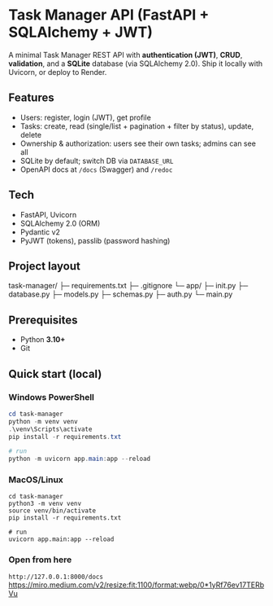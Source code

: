 # Task Manager API (FastAPI + SQLAlchemy + JWT)

A minimal Task Manager REST API with **authentication (JWT)**, **CRUD**, **validation**, and a **SQLite** database (via SQLAlchemy 2.0). Ship it locally with Uvicorn, or deploy to Render.

## Features
- Users: register, login (JWT), get profile
- Tasks: create, read (single/list + pagination + filter by status), update, delete
- Ownership & authorization: users see their own tasks; admins can see all
- SQLite by default; switch DB via `DATABASE_URL`
- OpenAPI docs at `/docs` (Swagger) and `/redoc`

## Tech
- FastAPI, Uvicorn
- SQLAlchemy 2.0 (ORM)
- Pydantic v2
- PyJWT (tokens), passlib (password hashing)

## Project layout
task-manager/
├─ requirements.txt
├─ .gitignore
└─ app/
      ├─ init.py
      ├─ database.py
      ├─ models.py
      ├─ schemas.py
      ├─ auth.py
      └─ main.py


## Prerequisites
- Python **3.10+**
- Git

## Quick start (local)

### Windows PowerShell
```powershell
cd task-manager
python -m venv venv
.\venv\Scripts\activate
pip install -r requirements.txt

# run
python -m uvicorn app.main:app --reload
```

### MacOS/Linux
```terminal
cd task-manager
python3 -m venv venv
source venv/bin/activate
pip install -r requirements.txt

# run
uvicorn app.main:app --reload
```
### Open from here 
```http://127.0.0.1:8000/docs```
https://miro.medium.com/v2/resize:fit:1100/format:webp/0*1yRf76ev17TERbVu
